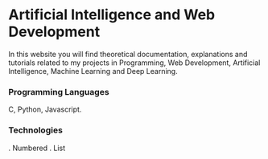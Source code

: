# Artificial Intelligence and Web Development

In this website you will find theoretical documentation, explanations and tutorials related to my projects in Programming, Web Development, Artificial Intelligence, Machine Learning and Deep Learning.

### Programming Languages

C, Python, Javascript.

### Technologies

. Numbered
. List

